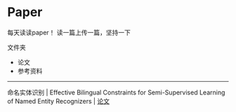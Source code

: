 # Paper
每天读读paper！ 
读一篇上传一篇，坚持一下

文件夹
- 论文
- 参考资料

---
命名实体识别 | Effective Bilingual Constraints for Semi-Supervised Learning of Named Entity Recognizers | [论文](https://github.com/GoodDayUp/Paper/tree/master/Effective%20Bilingual%20Constraints%20for%20Semi-Supervised%20Learning%20of%20Named%20Entity%20Recognizers)
